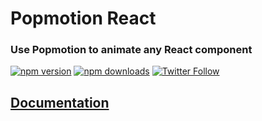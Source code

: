 # Popmotion React

### Use Popmotion to animate any React component

[![npm version](https://img.shields.io/npm/v/popmotion-react.svg?style=flat-square)](https://www.npmjs.com/package/popmotion-react)
[![npm downloads](https://img.shields.io/npm/dm/popmotion-react.svg?style=flat-square)](https://www.npmjs.com/package/popmotion-react)
[![Twitter Follow](https://img.shields.io/twitter/follow/espadrine.svg?style=social&label=Follow)](http://twitter.com/popmotionjs)

## [Documentation](https://popmotion.io/api/react)
